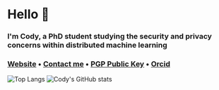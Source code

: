 # Hello 👋
### I'm Cody, a PhD student studying the security and privacy concerns within distributed machine learning
### <a href="https://codymlewis.com">Website</a> &bull; <a href="mailto:hello@codymlewis.com">Contact me</a> &bull; <a href="https://codymlewis.com/cody.gpg">PGP Public Key</a> &bull; <a href="https://orcid.org/0000-0002-7796-3230">Orcid</a>

![Top Langs](https://github-readme-stats.vercel.app/api/top-langs/?username=codymlewis&theme=monokai&hide=c,c++)
![Cody's GitHub stats](https://github-readme-stats.vercel.app/api?username=codymlewis&show_icons=true&theme=monokai)
